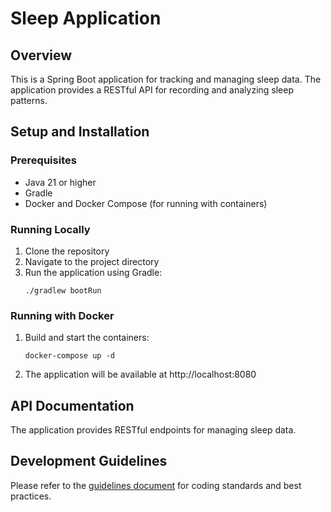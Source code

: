 # Sleep Application

## Overview
This is a Spring Boot application for tracking and managing sleep data. 
The application provides a RESTful API for recording and analyzing sleep patterns.

## Setup and Installation

### Prerequisites
- Java 21 or higher
- Gradle
- Docker and Docker Compose (for running with containers)

### Running Locally
1. Clone the repository
2. Navigate to the project directory
3. Run the application using Gradle:
   ```
   ./gradlew bootRun
   ```

### Running with Docker
1. Build and start the containers:
   ```
   docker-compose up -d
   ```
2. The application will be available at http://localhost:8080

## API Documentation
The application provides RESTful endpoints for managing sleep data.

## Development Guidelines
Please refer to the [guidelines document](.junie/guidelines.md) for coding standards and best practices.
